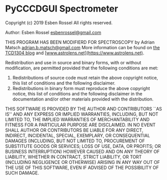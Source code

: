 # PyCCCDGUI Spectrometer

Copyright (c) 2019 Esben Rossel
All rights reserved.

Author: Esben Rossel <esbenrossel@gmail.com>

THIS PROGRAM HAS BEEN MODIFIERD FOR SPECTROSCOPY by Adrian Matsch <adrian.b.matsch@gmail.com>
More information can be found on [the TCD1304 blog](https://tcd1304.wordpress.com) and [www.astrolens.net](https://www.astrolens.net).

Redistribution and use in source and binary forms, with or without
modification, are permitted provided that the following conditions
are met:

1. Redistributions of source code must retain the above copyright
   notice, this list of conditions and the following disclaimer.
2. Redistributions in binary form must reproduce the above copyright
   notice, this list of conditions and the following disclaimer in the
   documentation and/or other materials provided with the distribution.

THIS SOFTWARE IS PROVIDED BY THE AUTHOR AND CONTRIBUTORS ``AS IS'' AND
ANY EXPRESS OR IMPLIED WARRANTIES, INCLUDING, BUT NOT LIMITED TO, THE
IMPLIED WARRANTIES OF MERCHANTABILITY AND FITNESS FOR A PARTICULAR PURPOSE
ARE DISCLAIMED. IN NO EVENT SHALL AUTHOR OR CONTRIBUTORS BE LIABLE
FOR ANY DIRECT, INDIRECT, INCIDENTAL, SPECIAL, EXEMPLARY, OR CONSEQUENTIAL
DAMAGES (INCLUDING, BUT NOT LIMITED TO, PROCUREMENT OF SUBSTITUTE GOODS
OR SERVICES; LOSS OF USE, DATA, OR PROFITS; OR BUSINESS INTERRUPTION)
HOWEVER CAUSED AND ON ANY THEORY OF LIABILITY, WHETHER IN CONTRACT, STRICT
LIABILITY, OR TORT (INCLUDING NEGLIGENCE OR OTHERWISE) ARISING IN ANY WAY
OUT OF THE USE OF THIS SOFTWARE, EVEN IF ADVISED OF THE POSSIBILITY OF
SUCH DAMAGE.
